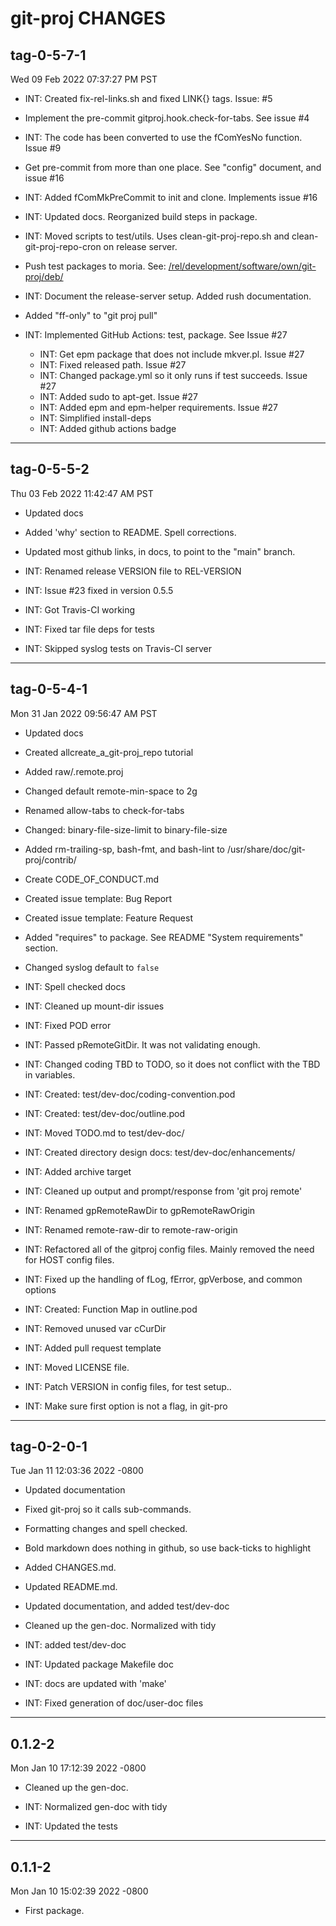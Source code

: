 # git-proj CHANGES

## tag-0-5-7-1

Wed 09 Feb 2022 07:37:27 PM PST

* INT: Created fix-rel-links.sh and fixed LINK{} tags. Issue: #5

* Implement the pre-commit gitproj.hook.check-for-tabs. See issue #4

* INT: The code has been converted to use the fComYesNo function. Issue #9

* Get pre-commit from more than one place. See "config" document, and issue #16

* INT: Added fComMkPreCommit to init and clone. Implements issue #16

* INT: Updated docs. Reorganized build steps in package.

* INT: Moved scripts to test/utils. Uses clean-git-proj-repo.sh and clean-git-proj-repo-cron on release server.

* Push test packages to moria. See: [/rel/development/software/own/git-proj/deb/](https://moria.whyayh.com/rel/development/software/own/git-proj/deb/)

* INT: Document the release-server setup. Added rush documentation.

* Added "ff-only" to "git proj pull"

* INT: Implemented GitHub Actions: test, package. See Issue #27

    * INT: Get epm package that does not include mkver.pl. Issue #27
    * INT: Fixed released path. Issue #27
    * INT: Changed package.yml so it only runs if test succeeds. Issue #27
    * INT: Added sudo to apt-get. Issue #27
    * INT: Added epm and epm-helper requirements. Issue #27
    * INT: Simplified install-deps
    * INT: Added github actions badge

----------

## tag-0-5-5-2

Thu 03 Feb 2022 11:42:47 AM PST

* Updated docs

* Added 'why' section to README. Spell corrections.

* Updated most github links, in docs, to point to the "main" branch.

* INT: Renamed release VERSION file to REL-VERSION

* INT: Issue #23 fixed in version 0.5.5

* INT: Got Travis-CI working

* INT: Fixed tar file deps for tests

* INT: Skipped syslog tests on Travis-CI server

----------

## tag-0-5-4-1

Mon 31 Jan 2022 09:56:47 AM PST

* Updated docs

* Created allcreate_a_git-proj_repo tutorial

* Added raw/.remote.proj

* Changed default remote-min-space to 2g

* Renamed allow-tabs to check-for-tabs

* Changed: binary-file-size-limit to binary-file-size

* Added rm-trailing-sp, bash-fmt, and bash-lint to
      /usr/share/doc/git-proj/contrib/

* Create CODE_OF_CONDUCT.md

* Created issue template: Bug Report

* Created issue template: Feature Request

* Added "requires" to package. See README "System requirements"
    section.

* Changed syslog default to `false`

* INT: Spell checked docs

* INT: Cleaned up mount-dir issues

* INT: Fixed POD error

* INT: Passed pRemoteGitDir. It was not validating enough.

* INT: Changed coding TBD to TODO, so it does not conflict with the
  TBD in variables.

* INT: Created: test/dev-doc/coding-convention.pod

* INT: Created: test/dev-doc/outline.pod

* INT: Moved TODO.md to test/dev-doc/

* INT: Created directory design docs: test/dev-doc/enhancements/

* INT: Added archive target

* INT: Cleaned up output and prompt/response from 'git proj remote'

* INT: Renamed gpRemoteRawDir to gpRemoteRawOrigin

* INT: Renamed remote-raw-dir to remote-raw-origin

* INT: Refactored all of the gitproj config files. Mainly removed the
need for HOST config files.

* INT: Fixed up the handling of fLog, fError, gpVerbose, and common
  options

* INT: Created: Function Map in outline.pod

* INT: Removed unused var cCurDir

* INT: Added pull request template

* INT: Moved LICENSE file.

* INT: Patch VERSION in config files, for test setup..

* INT: Make sure first option is not a flag, in git-pro

----------

## tag-0-2-0-1

Tue Jan 11 12:03:36 2022 -0800

* Updated documentation

* Fixed git-proj so it calls sub-commands.

* Formatting changes and spell checked.

* Bold markdown does nothing in github, so use back-ticks to highlight

* Added CHANGES.md.

* Updated README.md.

* Updated documentation, and added test/dev-doc

* Cleaned up the gen-doc. Normalized with tidy

* INT: added test/dev-doc

* INT: Updated package Makefile doc

* INT: docs are updated with 'make'

* INT: Fixed generation of doc/user-doc files

----------

## 0.1.2-2

Mon Jan 10 17:12:39 2022 -0800

* Cleaned up the gen-doc.

* INT: Normalized gen-doc with tidy

* INT: Updated the tests

----------

## 0.1.1-2

Mon Jan 10 15:02:39 2022 -0800

* First package.
